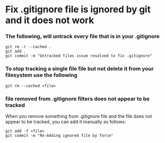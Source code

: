 # Fix .gitignore file is ignored by git and it does not work

### The following, will untrack every file that is in your .gitignore

```
git rm -r --cached .
git add .
git commit -m "Untracked files issue resolved to fix .gitignore"
```

### To stop tracking a single file file but not delete it from your filesystem use the following

```
git rm --cached <file>
```

### file removed from .gitignore filters does not appear to be tracked

When you remove something from .gitignore file and the file does not appear to be tracked, you can add it manually as follows:

```
git add -f <file>
git commit -m "Re-Adding ignored file by force"
```
